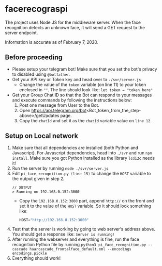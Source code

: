 # facerecograspi
The project uses Node.JS for the middleware server. When the face recognition detects an unknown face, it will send a GET request to the server endpoint.

Information is accurate as of February 7, 2020.

## Before proceeding
-   Please setup your telegram bot! Make sure that you set the bot's privacy to disabled using `@botfather`.
-   Get your API key or Token key and head over to `./svr/server.js`
    -   Change the value of the `token` variable (on line 11) to your token enclosed in `""`. The line should look like: `let token = "token_here"`
-   Get your Group Chat ID so that the Bot can respond to your messages and execute commands by following the instructions below:
    1.  Post one message from User to the Bot.
    2.  Open https://api.telegram.org/bot<Bot_token_from_the_step-above>/getUpdates page.
    3.  Copy the `chatId` and set it as the `chatId` variable value on `line 12`.

## Setup on Local network
1.  Make sure that all dependencies are installed (both Python and Javascript). For Javascript dependencies, head into `./svr` and run `npm install`. Make sure you got Python installed as the library `lcdi2c` needs it!
2.  Run the server by running `node ./svr/server.js`
3.  Edit `pi_face_recognition.py (line 15)` to change the `HOST` variable to the output given in step 2.
    ```
    // OUTPUT
    > Running on 192.168.0.152:3000
    ```
    -   Copy the `192.168.0.152:3000` part, append `http://` on the front and set it to the value of the `HOST` variable. So it should look something like:
        ```python
        HOST="http://192.168.0.152:3000"
        ```
4.  Test that the server is working by going to web server's address above. You should get a response like: `Server is running!`
5.  After running the webserver and everything is fine, run the face recognition Python file by running `python3 pi_face_recognition.py --cascade haarcascade_frontalface_default.xml --encodings encodings.pickle`
6.  Everything should work!